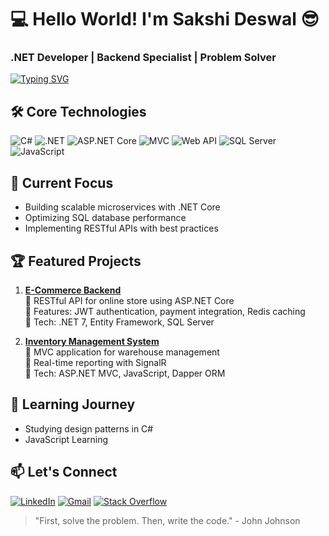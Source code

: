 # 💻 Hello World! I'm Sakshi Deswal 😎
### .NET Developer | Backend Specialist | Problem Solver

[![Typing SVG](https://readme-typing-svg.demolab.com?font=Fira+Code&pause=1000&color=7F3FBF&width=435&lines=Passionate+.NET+Developer;Crafting+Robust+Backend+Systems;Turning+Requirements+into+Solutions)](https://git.io/typing-svg)

## 🛠️ Core Technologies
![C#](https://img.shields.io/badge/C%23-239120?logo=c-sharp&logoColor=white)
![.NET](https://img.shields.io/badge/.NET-512BD4?logo=dotnet&logoColor=white)
![ASP.NET Core](https://img.shields.io/badge/ASP.NET%20Core-512BD4?logo=.net&logoColor=white)
![MVC](https://img.shields.io/badge/MVC-5C2D91?logo=dotnet&logoColor=white)
![Web API](https://img.shields.io/badge/Web%20API-008080?logo=dotnet&logoColor=white)
![SQL Server](https://img.shields.io/badge/Microsoft%20SQL%20Server-CC2927?logo=microsoft-sql-server&logoColor=white)
![JavaScript](https://img.shields.io/badge/JavaScript-F7DF1E?logo=javascript&logoColor=black)

## 🔭 Current Focus
- Building scalable microservices with .NET Core
- Optimizing SQL database performance
- Implementing RESTful APIs with best practices

## 🏆 Featured Projects
1. **[E-Commerce Backend](https://github.com/sakshideswal/ecommerce-backend)**  
   🔹 RESTful API for online store using ASP.NET Core  
   🔹 Features: JWT authentication, payment integration, Redis caching  
   🔹 Tech: .NET 7, Entity Framework, SQL Server  

2. **[Inventory Management System](https://github.com/sakshideswal/inventory-system)**  
   🔹 MVC application for warehouse management  
   🔹 Real-time reporting with SignalR  
   🔹 Tech: ASP.NET MVC, JavaScript, Dapper ORM  

## 🌱 Learning Journey
- Studying design patterns in C#
-  JavaScript Learning
## 📫 Let's Connect
[![LinkedIn](https://img.shields.io/badge/LinkedIn-Connect-blue?style=flat&logo=linkedin)](https://linkedin.com/in/sakshideswal)
[![Gmail](https://img.shields.io/badge/Gmail-Contact-red?style=flat&logo=gmail)](mailto:sakshi.deswal@example.com)
[![Stack Overflow](https://img.shields.io/badge/Stack_Overflow-FE7A16?logo=stack-overflow&logoColor=white)](https://stackoverflow.com/users/yourid)

> "First, solve the problem. Then, write the code." - John Johnson
